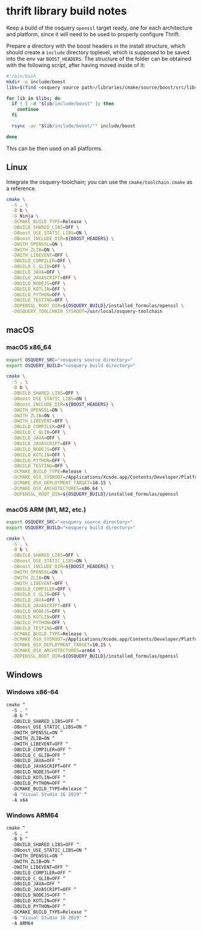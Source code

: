 # thrift library build notes

Keep a build of the osquery `openssl` target ready, one for each architecture and platform, since it will need to be used to properly configure Thrift.

Prepare a directory with the boost headers in the install structure, which should create a `include` directory toplevel, which is supposed to be saved into the env var `BOOST_HEADERS`.
The structure of the folder can be obtained with the following script, after having moved inside of it:
```sh
#!/bin/bash
mkdir -p include/boost
libs=$(find <osquery source path>/libraries/cmake/source/boost/src/libs -mindepth 1 -maxdepth 1)

for lib in $libs; do
  if ! [ -d "$lib/include/boost" ]; then
    continue
  fi

  rsync -av "$lib/include/boost/"* include/boost

done
```

This can be then used on all platforms.

## Linux

Integrate the osquery-toolchain; you can use the `cmake/toolchain.cmake` as a reference.

```sh
cmake \
  -S . \
  -B b \
  -G Ninja \
  -DCMAKE_BUILD_TYPE=Release \
  -DBUILD_SHARED_LIBS=OFF \
  -DBoost_USE_STATIC_LIBS=ON \
  -DBoost_INCLUDE_DIR=${BOOST_HEADERS} \
  -DWITH_OPENSSL=ON \
  -DWITH_ZLIB=ON \
  -DWITH_LIBEVENT=OFF \
  -DBUILD_COMPILER=OFF \
  -DBUILD_C_GLIB=OFF \
  -DBUILD_JAVA=OFF \
  -DBUILD_JAVASCRIPT=OFF \
  -DBUILD_NODEJS=OFF \
  -DBUILD_KOTLIN=OFF \
  -DBUILD_PYTHON=OFF \
  -DBUILD_TESTING=OFF \
  -DOPENSSL_ROOT_DIR=${OSQUERY_BUILD}/installed_formulas/openssl \
  -DOSQUERY_TOOLCHAIN_SYSROOT=/usr/local/osquery-toolchain
```

## macOS

### macOS x86_64

```sh
export OSQUERY_SRC="<osquery source directory>"
export OSQUERY_BUILD="<osquery build directory>"

cmake \
  -S . \
  -B b \
  -DBUILD_SHARED_LIBS=OFF \
  -DBoost_USE_STATIC_LIBS=ON \
  -DBoost_INCLUDE_DIR=${BOOST_HEADERS} \
  -DWITH_OPENSSL=ON \
  -DWITH_ZLIB=ON \
  -DWITH_LIBEVENT=OFF \
  -DBUILD_COMPILER=OFF \
  -DBUILD_C_GLIB=OFF \
  -DBUILD_JAVA=OFF \
  -DBUILD_JAVASCRIPT=OFF \
  -DBUILD_NODEJS=OFF \
  -DBUILD_KOTLIN=OFF \
  -DBUILD_PYTHON=OFF \
  -DBUILD_TESTING=OFF \
  -DCMAKE_BUILD_TYPE=Release \
  -DCMAKE_OSX_SYSROOT=/Applications/Xcode.app/Contents/Developer/Platforms/MacOSX.platform/Developer/SDKs/MacOSX14.2.sdk \
  -DCMAKE_OSX_DEPLOYMENT_TARGET=10.15 \
  -DCMAKE_OSX_ARCHITECTURES=x86_64 \
  -DOPENSSL_ROOT_DIR=${OSQUERY_BUILD}/installed_formulas/openssl
```

### macOS ARM (M1, M2, etc.)

```sh
export OSQUERY_SRC="<osquery source directory>"
export OSQUERY_BUILD="<osquery build directory>"

cmake \
  -S . \
  -B b \
  -DBUILD_SHARED_LIBS=OFF \
  -DBoost_USE_STATIC_LIBS=ON \
  -DBoost_INCLUDE_DIR=${BOOST_HEADERS} \
  -DWITH_OPENSSL=ON \
  -DWITH_ZLIB=ON \
  -DWITH_LIBEVENT=OFF \
  -DBUILD_COMPILER=OFF \
  -DBUILD_C_GLIB=OFF \
  -DBUILD_JAVA=OFF \
  -DBUILD_JAVASCRIPT=OFF \
  -DBUILD_NODEJS=OFF \
  -DBUILD_KOTLIN=OFF \
  -DBUILD_PYTHON=OFF \
  -DBUILD_TESTING=OFF \
  -DCMAKE_BUILD_TYPE=Release \
  -DCMAKE_OSX_SYSROOT=/Applications/Xcode.app/Contents/Developer/Platforms/MacOSX.platform/Developer/SDKs/MacOSX14.2.sdk \
  -DCMAKE_OSX_DEPLOYMENT_TARGET=10.15 \
  -DCMAKE_OSX_ARCHITECTURES=arm64 \
  -DOPENSSL_ROOT_DIR=${OSQUERY_BUILD}/installed_formulas/openssl
```

## Windows

### Windows x86-64

```cmd
cmake ^
  -S . ^
  -B b ^
  -DBUILD_SHARED_LIBS=OFF ^
  -DBoost_USE_STATIC_LIBS=ON ^
  -DWITH_OPENSSL=ON ^
  -DWITH_ZLIB=ON ^
  -DWITH_LIBEVENT=OFF ^
  -DBUILD_COMPILER=OFF ^
  -DBUILD_C_GLIB=OFF ^
  -DBUILD_JAVA=OFF ^
  -DBUILD_JAVASCRIPT=OFF ^
  -DBUILD_NODEJS=OFF ^
  -DBUILD_KOTLIN=OFF ^
  -DBUILD_PYTHON=OFF ^
  -DCMAKE_BUILD_TYPE=Release ^
  -G "Visual Studio 16 2019" ^
  -A x64
```

### Windows ARM64

```cmd
cmake ^
  -S . ^
  -B b ^
  -DBUILD_SHARED_LIBS=OFF ^
  -DBoost_USE_STATIC_LIBS=ON ^
  -DWITH_OPENSSL=ON ^
  -DWITH_ZLIB=ON ^
  -DWITH_LIBEVENT=OFF ^
  -DBUILD_COMPILER=OFF ^
  -DBUILD_C_GLIB=OFF ^
  -DBUILD_JAVA=OFF ^
  -DBUILD_JAVASCRIPT=OFF ^
  -DBUILD_NODEJS=OFF ^
  -DBUILD_KOTLIN=OFF ^
  -DBUILD_PYTHON=OFF ^
  -DCMAKE_BUILD_TYPE=Release ^
  -G "Visual Studio 16 2019" ^
  -A ARM64
```
